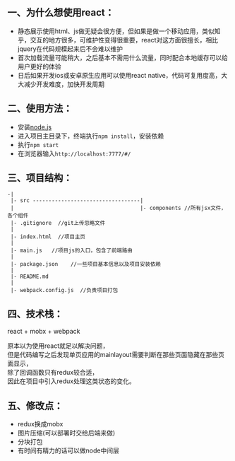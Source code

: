 ## 一、为什么想使用react：
- 静态展示使用html、js做无疑会很方便，但如果是做一个移动应用，类似知乎，交互的地方很多，可维护性变得很重要，react对这方面很擅长，相比jquery在代码规模起来后不会难以维护
- 首次加载流量可能稍大，之后基本不需用什么流量，同时配合本地缓存可以给用户更好的体验
- 日后如果开发ios或安卓原生应用可以使用react native，代码可复用度高，大大减少开发难度，加快开发周期

## 二、使用方法：
- 安装[node.js](http://nodejs.cn/)
- 进入项目主目录下，终端执行```npm install```，安装依赖
- 执行```npm start```
- 在浏览器输入```http://localhost:7777/#/```

## 三、项目结构：
```
-|
 |- src ----------------------------------|
 |                                        |- components //所有jsx文件，各个组件
 |- .gitignore  //git上传忽略文件           
 |
 |- index.html  //项目主页
 |
 |- main.js   //项目js的入口，包含了前端路由
 |
 |- package.json    //一些项目基本信息以及项目安装依赖
 |
 |- README.md
 |
 |- webpack.config.js  //负责项目打包
```

## 四、技术栈：
 react + mobx + webpack

原本以为使用react就足以解决问题，  
但是代码编写之后发现单页应用的mainlayout需要判断在那些页面隐藏在那些页面显示，  
除了回调函数只有redux较合适，  
因此在项目中引入redux处理这类状态的变化。

## 五、修改点：
- redux换成mobx
- 图片压缩(可以部署时交给后端来做)
- 分块打包
- 有时间有精力的话可以做node中间层
